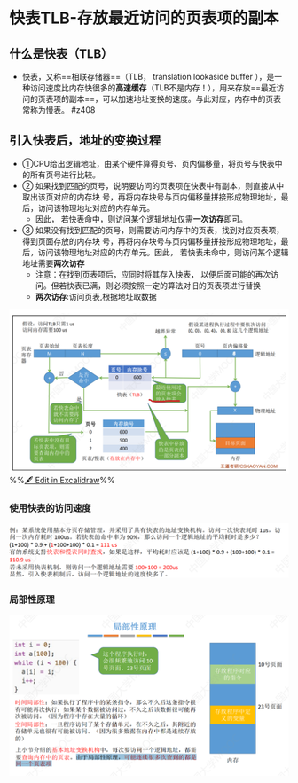 # 快表TLB-存放最近访问的页表项的副本
## 什么是快表（TLB）
- 快表，又称==相联存储器==（TLB， translation lookaside buffer ），是一种访问速度比内存快很多的**高速缓存**（TLB不是内存！），用来存放==最近访问的页表项的副本==，可以加速地址变换的速度。与此对应，内存中的页表常称为慢表。 #z408 
## 引入快表后，地址的变换过程
- ①CPU给出逻辑地址，由某个硬件算得页号、页内偏移量，将页号与快表中的所有页号进行比较。
- ② 如果找到匹配的页号，说明要访问的页表项在快表中有副本，则直接从中取出该页对应的内存块 号，再将内存块号与页内偏移量拼接形成物理地址，最后，访问该物理地址对应的内存单元。
	- 因此， 若快表命中，则访问某个逻辑地址仅需**一次访存**即可。
- ③ 如果没有找到匹配的页号，则需要访问内存中的页表，找到对应页表项，得到页面存放的内存块 号，再将内存块号与页内偏移量拼接形成物理地址，最后，访问该物理地址对应的内存单元。因此， 若快表未命中，则访问某个逻辑地址需要**两次访存**
	- 注意：在找到页表项后，应同时将其存入快表， 以便后面可能的再次访问。但若快表已满，则必须按照一定的算法对旧的页表项进行替换
	- **两次访存**:访问页表,根据地址取数据
<!--SR:!2022-10-13,1,230-->

![](attachments/%E5%9F%BA%E6%9C%AC%E5%88%86%E9%A1%B5%E5%AD%98%E5%82%A8%E7%AE%A1%E7%90%86%202022-09-27%2011.20.16.excalidraw.svg)
%%[🖋 Edit in Excalidraw](attachments/%E5%9F%BA%E6%9C%AC%E5%88%86%E9%A1%B5%E5%AD%98%E5%82%A8%E7%AE%A1%E7%90%86%202022-09-27%2011.20.16.excalidraw.md)%%
### 使用快表的访问速度
![](attachments/Pasted%20image%2020220927112449.png)

### 局部性原理
![](attachments/Pasted%20image%2020220927112628.png)